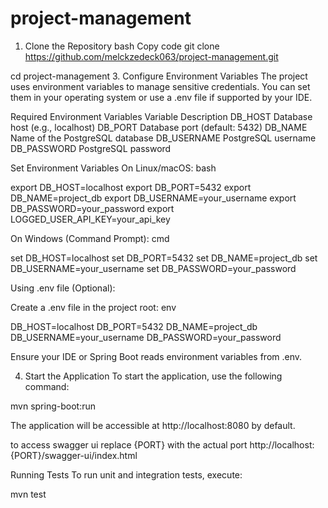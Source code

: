 # project-management

1. Clone the Repository
bash
Copy code
git clone https://github.com/melckzedeck063/project-management.git

cd project-management
3. Configure Environment Variables
The project uses environment variables to manage sensitive credentials. You can set them in your operating system or use a .env file if supported by your IDE.

Required Environment Variables
Variable	Description
DB_HOST	Database host (e.g., localhost)
DB_PORT	Database port (default: 5432)
DB_NAME	Name of the PostgreSQL database
DB_USERNAME	PostgreSQL username
DB_PASSWORD	PostgreSQL password


Set Environment Variables
On Linux/macOS:
bash

export DB_HOST=localhost
export DB_PORT=5432
export DB_NAME=project_db
export DB_USERNAME=your_username
export DB_PASSWORD=your_password
export LOGGED_USER_API_KEY=your_api_key

On Windows (Command Prompt):
cmd

set DB_HOST=localhost
set DB_PORT=5432
set DB_NAME=project_db
set DB_USERNAME=your_username
set DB_PASSWORD=your_password

Using .env file (Optional):

Create a .env file in the project root:
env

DB_HOST=localhost
DB_PORT=5432
DB_NAME=project_db
DB_USERNAME=your_username
DB_PASSWORD=your_password

Ensure your IDE or Spring Boot reads environment variables from .env.


4. Start the Application
To start the application, use the following command:

mvn spring-boot:run



The application will be accessible at http://localhost:8080 by default.

to access swagger ui 
replace {PORT} with the actual port
http://localhost:{PORT}/swagger-ui/index.html

Running Tests
To run unit and integration tests, execute:

mvn test
